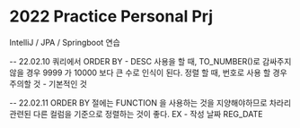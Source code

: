 # 2022 Practice Personal Prj
IntelliJ / JPA / Springboot 연습


--
22.02.10
쿼리에서 ORDER BY - DESC 사용을 할 때,
TO_NUMBER()로 감싸주지 않을 경우
9999 가 10000 보다 큰 수로 인식이 된다.
정렬 할 때, 번호로 사용 할 경우 주의할 것 - 기본적인 것

--
22.02.11
ORDER BY 절에는 FUNCTION 을 사용하는 것을 지양해야하므로
차라리 관련된 다른 컬럼을 기준으로 정렬하는 것이 좋다.
EX - 작성 날짜 REG_DATE
